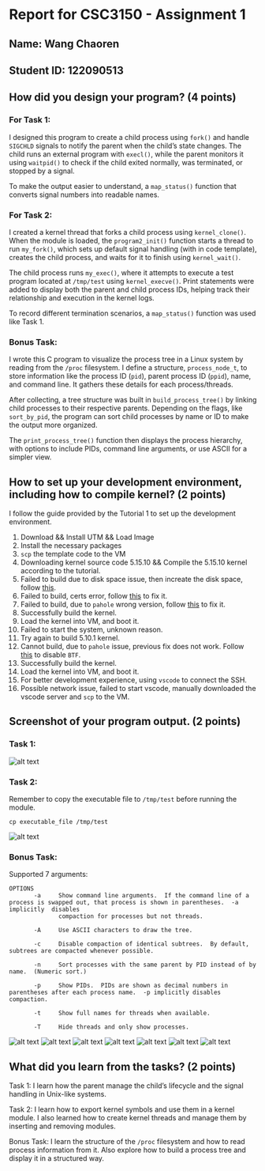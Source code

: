 # Report for CSC3150 - Assignment 1

## Name: Wang Chaoren
## Student ID: 122090513

## How did you design your program? (4 points)

### For Task 1: 

I designed this program to create a child process using `fork()` and handle `SIGCHLD` signals to notify the parent when the child’s state changes. The child runs an external program with `execl()`, while the parent monitors it using `waitpid()` to check if the child exited normally, was terminated, or stopped by a signal.

To make the output easier to understand, a `map_status()` function that converts signal numbers into readable names. 

### For Task 2:

I created a kernel thread that forks a child process using `kernel_clone()`. When the module is loaded, the `program2_init()` function starts a thread to run `my_fork()`, which sets up default signal handling (with in code template), creates the child process, and waits for it to finish using `kernel_wait()`.

The child process runs `my_exec()`, where it attempts to execute a test program located at `/tmp/test` using `kernel_execve()`. Print statements were added to display both the parent and child process IDs, helping track their relationship and execution in the kernel logs.

To record different termination scenarios, a `map_status()` function was used like Task 1.

### Bonus Task:

I wrote this C program to visualize the process tree in a Linux system by reading from the `/proc` filesystem. I define a structure, `process_node_t`, to store information like the process ID (`pid`), parent process ID (`ppid`), name, and command line. It gathers these details for each process/threads.

After collecting, a tree structure was built in `build_process_tree()` by linking child processes to their respective parents. Depending on the flags, like `sort_by_pid`, the program can sort child processes by name or ID to make the output more organized.

The `print_process_tree()` function then displays the process hierarchy, with options to include PIDs, command line arguments, or use ASCII for a simpler view. 


## How to set up your development environment, including how to compile kernel? (2 points)

I follow the guide provided by the Tutorial 1 to set up the development environment.

1. Download && Install UTM && Load Image
2. Install the necessary packages
3. `scp` the template code to the VM
4. Downloading kernel source code 5.15.10 && Compile the 5.15.10 kernel according to the tutorial.
5. Failed to build due to disk space issue, then increate the disk space, follow [this](https://linux.afnom.net/install_apple/apple_silicon.html#expanding-your-utm-vms-storage-a-nameutm-storage-expanda).
6. Failed to build, certs error, follow [this](https://stackoverflow.com/questions/67670169/compiling-kernel-gives-error-no-rule-to-make-target-debian-certs-debian-uefi-ce) to fix it.
7. Failed to build, due to `pahole` wrong version, follow [this](https://blog.csdn.net/woay2008/article/details/132748659) to fix it.
8. Successfully build the kernel.
9. Load the kernel into VM, and boot it.
10. Failed to start the system, unknown reason.
11. Try again to build 5.10.1 kernel.
12. Cannot build, due to `pahole` issue, previous fix does not work. Follow [this](https://www.reddit.com/r/wsl2/comments/179kdh7/failed_load_btf_from_vmlinux/?tl=es-es) to disable `BTF`.
13. Successfully build the kernel.
14. Load the kernel into VM, and boot it.
15. For better development experience, using `vscode` to connect the SSH.
16. Possible network issue, failed to start vscode, manually downloaded the vscode server and `scp` to the VM.


## Screenshot of your program output. (2 points)

### Task 1:
![alt text](img/p1.png)

### Task 2:

Remember to copy the executable file to `/tmp/test` before running the module.
```
cp executable_file /tmp/test
```
![alt text](img/p2.png)

### Bonus Task:

Supported 7 arguments:

```
OPTIONS
       -a     Show command line arguments.  If the command line of a process is swapped out, that process is shown in parentheses.  -a implicitly  disables
              compaction for processes but not threads.

       -A     Use ASCII characters to draw the tree.

       -c     Disable compaction of identical subtrees.  By default, subtrees are compacted whenever possible.

       -n     Sort processes with the same parent by PID instead of by name.  (Numeric sort.)

       -p     Show PIDs.  PIDs are shown as decimal numbers in parentheses after each process name.  -p implicitly disables compaction.

       -t     Show full names for threads when available.

       -T     Hide threads and only show processes.
```

![alt text](img/b_1.png)
![alt text](img/b_2.png)
![alt text](img/b_3.png)
![alt text](img/b_4.png)
![alt text](img/b_5.png)
![alt text](img/b_6.png)
![alt text](img/b_7.png)

## What did you learn from the tasks? (2 points)

Task 1: I learn how the parent manage the child’s lifecycle and the signal handling in Unix-like systems.

Task 2: I learn how to export kernel symbols and use them in a kernel module. I also learned how to create kernel threads and manage them by inserting and removing modules.

Bonus Task: I learn the structure of the `/proc` filesystem and how to read process information from it. Also explore how to build a process tree and display it in a structured way.


